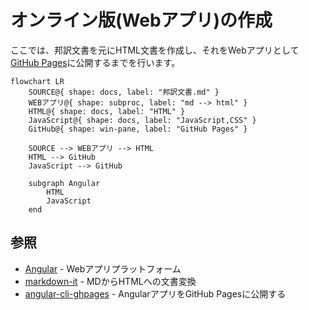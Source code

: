# オンライン版(Webアプリ)の作成

ここでは、邦訳文書を元にHTML文書を作成し、それをWebアプリとして[GitHub Pages](https://jpdga-shizuoka.github.io/rules)に公開するまでを行います。

```mermaid
flowchart LR
    SOURCE@{ shape: docs, label: "邦訳文書.md" }
    WEBアプリ@{ shape: subproc, label: "md --> html" }
    HTML@{ shape: docs, label: "HTML" }
    JavaScript@{ shape: docs, label: "JavaScript,CSS" }
    GitHub@{ shape: win-pane, label: "GitHub Pages" }

    SOURCE --> WEBアプリ --> HTML
    HTML --> GitHub
    JavaScript --> GitHub

    subgraph Angular
        HTML
        JavaScript
    end
```

## 参照

* [Angular](https://angular.dev) - Webアプリプラットフォーム
* [markdown-it](https://github.com/markdown-it/markdown-it) - MDからHTMLへの文書変換
* [angular-cli-ghpages](https://github.com/angular-schule/angular-cli-ghpages) - AngularアプリをGitHub Pagesに公開する
